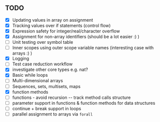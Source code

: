 ## TODO
    
- [x] Updating values in array on assignment
- [x] Tracking values over if statements (control flow)
- [x] Expression safety for integer/real/character overflow
- [x] Assignment for non-array identifiers (should be a lot easier :) )
- [ ] Unit testing over symbol table
- [ ] Inner scopes using outer scope variable names (interesting case with arrays :) )
- [x] Logging
- [ ] Test case reduction workflow
- [x] investigate other core types e.g. nat?
- [x] Basic while loops
- [ ] Multi-dimensional arrays
- [ ] Sequences, sets, multisets, maps
- [x] function methods
- [ ] functions - avoid recursion -- track method calls structure
- [ ] parameter support in functions & function methods for data structures
- [ ] continue + break support in loops
- [ ] parallel assignment to arrays via ```forall```